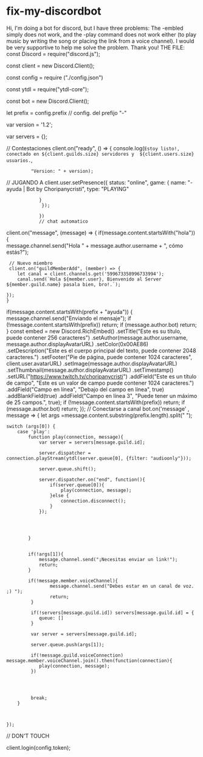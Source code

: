 # fix-my-discordbot
 Hi, I'm doing a bot for discord, but I have three problems: The -embled simply does not work, and the -play command does not work either (to play music by writing the song or placing the link from a voice channel). I would be very supportive to help me solve the problem. Thank you!
         THE FILE:
         const Discord = require("discord.js");

const client = new Discord.Client();

const config = require ("./config.json")

const ytdl = require("ytdl-core");

const bot = new Discord.Client();

let prefix = config.prefix // config. del prefijo "-"

var version = '1.2';

var servers = {};

// Contestaciones
client.on("ready", () => {
    console.log(`Estoy listo!, 
             conectado en ${client.guilds.size} servidores y  ${client.users.size} usuarios.`,
             
             "Version: " + version);
 // JUGANDO A
             client.user.setPresence({
                status: "online",
                game: {
                    name: "-ayuda | Bot by Choripanycristi",
                    type: "PLAYING"
               
                }
                 });
                 
                })
                // chat automatico
 client.on("message", (message) => {
    if(message.content.startsWith("hola")) {    
    message.channel.send("Hola " + message.author.username + ", cómo estás?");
  
     // Nuevo miembro
     client.on("guildMemberAdd", (member) => {
        let canal = client.channels.get('599673358996733994'); 
        canal.send(`Hola ${member.user}, Bienvenido al Server  ${member.guild.name} pasala bien, bro!.`);
       
    });
    }
if(message.content.startsWith(prefix + "ayuda")) {
    message.channel.send("Enviando el mensaje");
if (!message.content.startsWith(prefix)) return; 
if (message.author.bot) return;
}
const embed = new Discord.RichEmbed() 
    .setTitle("Este es su título, puede contener 256 caracteres")
    .setAuthor(message.author.username, message.author.displayAvatarURL)
    .setColor(0x00AE86)
    .setDescription("Este es el cuerpo principal del texto, puede contener 2048 caracteres.")
    .setFooter("Pie de página, puede contener 1024 caracteres", client.user.avatarURL)
    .setImage(message.author.displayAvatarURL)
    .setThumbnail(message.author.displayAvatarURL)
    .setTimestamp()
    .setURL("https://www.twitch.tv/choripanycristi")
    .addField("Este es un título de campo", "Este es un valor de campo puede contener 1024 caracteres.")
    .addField("Campo en línea", "Debajo del campo en línea",  true)
    .addBlankField(true)
    .addField("Campo en línea 3", "Puede tener un máximo de 25 campos.", true);
    if (!message.content.startsWith(prefix)) return; 
if (message.author.bot) return;
});
// Conectarse a canal 
bot.on('message' , message => {
    let args =message.content.substring(prefix.length).split(" ");

    switch (args[0]) {
        case 'play':
            function play(connection, message){
                var server = servers[message.guild.id];

                server.dispatcher = connection.playStream(ytdl(server.queue[0], {filter: "audioonly"}));
                
                server.queue.shift();

                server.dispatcher.on("end", function(){
                    if(server.queue[0]){
                        play(connection, message);  
                    }else {
                        connection.disconnect();
                    }
                });

            
            
            
            }


            if(!args[1]){
                message.channel.send("¡Necesitas enviar un link!");
                return;
            }

            if(!message.member.voiceChannel){
                    message.channel.send("Debes estar en un canal de voz. ;) ");
                    return;
             } 

             if(!servers[message.guild.id]) servers[message.guild.id] = {
                queue: []
             }

             var server = servers[message.guild.id];

             server.queue.push(args[1]);  

             if(!message.guild.voiceConnection) message.member.voiceChannel.join().then(function(connection){
                play(connection, message); 
             })
            
            
            
            
             break;
        }


        
    });
//  DON'T TOUCH

client.login(config.token);
    
